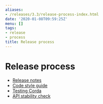 ```yaml
---
aliases:
- /releases/3.3/release-process-index.html
date: '2020-01-08T09:59:25Z'
menu: []
tags:
- release
- process
title: Release process
---
```



# Release process



* [Release notes](release-notes.md)
* [Code style guide](codestyle.md)
* [Testing Corda](testing.md)
* [API stability check](api-scanner.md)



